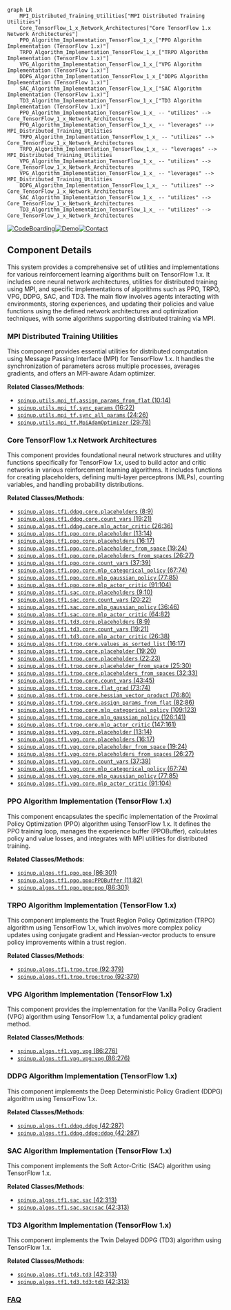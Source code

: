 ```mermaid
graph LR
    MPI_Distributed_Training_Utilities["MPI Distributed Training Utilities"]
    Core_TensorFlow_1_x_Network_Architectures["Core TensorFlow 1.x Network Architectures"]
    PPO_Algorithm_Implementation_TensorFlow_1_x_["PPO Algorithm Implementation (TensorFlow 1.x)"]
    TRPO_Algorithm_Implementation_TensorFlow_1_x_["TRPO Algorithm Implementation (TensorFlow 1.x)"]
    VPG_Algorithm_Implementation_TensorFlow_1_x_["VPG Algorithm Implementation (TensorFlow 1.x)"]
    DDPG_Algorithm_Implementation_TensorFlow_1_x_["DDPG Algorithm Implementation (TensorFlow 1.x)"]
    SAC_Algorithm_Implementation_TensorFlow_1_x_["SAC Algorithm Implementation (TensorFlow 1.x)"]
    TD3_Algorithm_Implementation_TensorFlow_1_x_["TD3 Algorithm Implementation (TensorFlow 1.x)"]
    PPO_Algorithm_Implementation_TensorFlow_1_x_ -- "utilizes" --> Core_TensorFlow_1_x_Network_Architectures
    PPO_Algorithm_Implementation_TensorFlow_1_x_ -- "leverages" --> MPI_Distributed_Training_Utilities
    TRPO_Algorithm_Implementation_TensorFlow_1_x_ -- "utilizes" --> Core_TensorFlow_1_x_Network_Architectures
    TRPO_Algorithm_Implementation_TensorFlow_1_x_ -- "leverages" --> MPI_Distributed_Training_Utilities
    VPG_Algorithm_Implementation_TensorFlow_1_x_ -- "utilizes" --> Core_TensorFlow_1_x_Network_Architectures
    VPG_Algorithm_Implementation_TensorFlow_1_x_ -- "leverages" --> MPI_Distributed_Training_Utilities
    DDPG_Algorithm_Implementation_TensorFlow_1_x_ -- "utilizes" --> Core_TensorFlow_1_x_Network_Architectures
    SAC_Algorithm_Implementation_TensorFlow_1_x_ -- "utilizes" --> Core_TensorFlow_1_x_Network_Architectures
    TD3_Algorithm_Implementation_TensorFlow_1_x_ -- "utilizes" --> Core_TensorFlow_1_x_Network_Architectures
```
[![CodeBoarding](https://img.shields.io/badge/Generated%20by-CodeBoarding-9cf?style=flat-square)](https://github.com/CodeBoarding/GeneratedOnBoardings)[![Demo](https://img.shields.io/badge/Try%20our-Demo-blue?style=flat-square)](https://www.codeboarding.org/demo)[![Contact](https://img.shields.io/badge/Contact%20us%20-%20contact@codeboarding.org-lightgrey?style=flat-square)](mailto:contact@codeboarding.org)

## Component Details

This system provides a comprehensive set of utilities and implementations for various reinforcement learning algorithms built on TensorFlow 1.x. It includes core neural network architectures, utilities for distributed training using MPI, and specific implementations of algorithms such as PPO, TRPO, VPG, DDPG, SAC, and TD3. The main flow involves agents interacting with environments, storing experiences, and updating their policies and value functions using the defined network architectures and optimization techniques, with some algorithms supporting distributed training via MPI.

### MPI Distributed Training Utilities
This component provides essential utilities for distributed computation using Message Passing Interface (MPI) for TensorFlow 1.x. It handles the synchronization of parameters across multiple processes, averages gradients, and offers an MPI-aware Adam optimizer.


**Related Classes/Methods**:

- <a href="https://github.com/openai/spinningup/blob/master/spinup/utils/mpi_tf.py#L10-L14" target="_blank" rel="noopener noreferrer">`spinup.utils.mpi_tf.assign_params_from_flat` (10:14)</a>
- <a href="https://github.com/openai/spinningup/blob/master/spinup/utils/mpi_tf.py#L16-L22" target="_blank" rel="noopener noreferrer">`spinup.utils.mpi_tf.sync_params` (16:22)</a>
- <a href="https://github.com/openai/spinningup/blob/master/spinup/utils/mpi_tf.py#L24-L26" target="_blank" rel="noopener noreferrer">`spinup.utils.mpi_tf.sync_all_params` (24:26)</a>
- <a href="https://github.com/openai/spinningup/blob/master/spinup/utils/mpi_tf.py#L29-L78" target="_blank" rel="noopener noreferrer">`spinup.utils.mpi_tf.MpiAdamOptimizer` (29:78)</a>


### Core TensorFlow 1.x Network Architectures
This component provides foundational neural network structures and utility functions specifically for TensorFlow 1.x, used to build actor and critic networks in various reinforcement learning algorithms. It includes functions for creating placeholders, defining multi-layer perceptrons (MLPs), counting variables, and handling probability distributions.


**Related Classes/Methods**:

- <a href="https://github.com/openai/spinningup/blob/master/spinup/algos/tf1/ddpg/core.py#L8-L9" target="_blank" rel="noopener noreferrer">`spinup.algos.tf1.ddpg.core.placeholders` (8:9)</a>
- <a href="https://github.com/openai/spinningup/blob/master/spinup/algos/tf1/ddpg/core.py#L19-L21" target="_blank" rel="noopener noreferrer">`spinup.algos.tf1.ddpg.core.count_vars` (19:21)</a>
- <a href="https://github.com/openai/spinningup/blob/master/spinup/algos/tf1/ddpg/core.py#L26-L36" target="_blank" rel="noopener noreferrer">`spinup.algos.tf1.ddpg.core.mlp_actor_critic` (26:36)</a>
- <a href="https://github.com/openai/spinningup/blob/master/spinup/algos/tf1/ppo/core.py#L13-L14" target="_blank" rel="noopener noreferrer">`spinup.algos.tf1.ppo.core.placeholder` (13:14)</a>
- <a href="https://github.com/openai/spinningup/blob/master/spinup/algos/tf1/ppo/core.py#L16-L17" target="_blank" rel="noopener noreferrer">`spinup.algos.tf1.ppo.core.placeholders` (16:17)</a>
- <a href="https://github.com/openai/spinningup/blob/master/spinup/algos/tf1/ppo/core.py#L19-L24" target="_blank" rel="noopener noreferrer">`spinup.algos.tf1.ppo.core.placeholder_from_space` (19:24)</a>
- <a href="https://github.com/openai/spinningup/blob/master/spinup/algos/tf1/ppo/core.py#L26-L27" target="_blank" rel="noopener noreferrer">`spinup.algos.tf1.ppo.core.placeholders_from_spaces` (26:27)</a>
- <a href="https://github.com/openai/spinningup/blob/master/spinup/algos/tf1/ppo/core.py#L37-L39" target="_blank" rel="noopener noreferrer">`spinup.algos.tf1.ppo.core.count_vars` (37:39)</a>
- <a href="https://github.com/openai/spinningup/blob/master/spinup/algos/tf1/ppo/core.py#L67-L74" target="_blank" rel="noopener noreferrer">`spinup.algos.tf1.ppo.core.mlp_categorical_policy` (67:74)</a>
- <a href="https://github.com/openai/spinningup/blob/master/spinup/algos/tf1/ppo/core.py#L77-L85" target="_blank" rel="noopener noreferrer">`spinup.algos.tf1.ppo.core.mlp_gaussian_policy` (77:85)</a>
- <a href="https://github.com/openai/spinningup/blob/master/spinup/algos/tf1/ppo/core.py#L91-L104" target="_blank" rel="noopener noreferrer">`spinup.algos.tf1.ppo.core.mlp_actor_critic` (91:104)</a>
- <a href="https://github.com/openai/spinningup/blob/master/spinup/algos/tf1/sac/core.py#L9-L10" target="_blank" rel="noopener noreferrer">`spinup.algos.tf1.sac.core.placeholders` (9:10)</a>
- <a href="https://github.com/openai/spinningup/blob/master/spinup/algos/tf1/sac/core.py#L20-L22" target="_blank" rel="noopener noreferrer">`spinup.algos.tf1.sac.core.count_vars` (20:22)</a>
- <a href="https://github.com/openai/spinningup/blob/master/spinup/algos/tf1/sac/core.py#L36-L46" target="_blank" rel="noopener noreferrer">`spinup.algos.tf1.sac.core.mlp_gaussian_policy` (36:46)</a>
- <a href="https://github.com/openai/spinningup/blob/master/spinup/algos/tf1/sac/core.py#L64-L82" target="_blank" rel="noopener noreferrer">`spinup.algos.tf1.sac.core.mlp_actor_critic` (64:82)</a>
- <a href="https://github.com/openai/spinningup/blob/master/spinup/algos/tf1/td3/core.py#L8-L9" target="_blank" rel="noopener noreferrer">`spinup.algos.tf1.td3.core.placeholders` (8:9)</a>
- <a href="https://github.com/openai/spinningup/blob/master/spinup/algos/tf1/td3/core.py#L19-L21" target="_blank" rel="noopener noreferrer">`spinup.algos.tf1.td3.core.count_vars` (19:21)</a>
- <a href="https://github.com/openai/spinningup/blob/master/spinup/algos/tf1/td3/core.py#L26-L38" target="_blank" rel="noopener noreferrer">`spinup.algos.tf1.td3.core.mlp_actor_critic` (26:38)</a>
- <a href="https://github.com/openai/spinningup/blob/master/spinup/algos/tf1/trpo/core.py#L16-L17" target="_blank" rel="noopener noreferrer">`spinup.algos.tf1.trpo.core.values_as_sorted_list` (16:17)</a>
- <a href="https://github.com/openai/spinningup/blob/master/spinup/algos/tf1/trpo/core.py#L19-L20" target="_blank" rel="noopener noreferrer">`spinup.algos.tf1.trpo.core.placeholder` (19:20)</a>
- <a href="https://github.com/openai/spinningup/blob/master/spinup/algos/tf1/trpo/core.py#L22-L23" target="_blank" rel="noopener noreferrer">`spinup.algos.tf1.trpo.core.placeholders` (22:23)</a>
- <a href="https://github.com/openai/spinningup/blob/master/spinup/algos/tf1/trpo/core.py#L25-L30" target="_blank" rel="noopener noreferrer">`spinup.algos.tf1.trpo.core.placeholder_from_space` (25:30)</a>
- <a href="https://github.com/openai/spinningup/blob/master/spinup/algos/tf1/trpo/core.py#L32-L33" target="_blank" rel="noopener noreferrer">`spinup.algos.tf1.trpo.core.placeholders_from_spaces` (32:33)</a>
- <a href="https://github.com/openai/spinningup/blob/master/spinup/algos/tf1/trpo/core.py#L43-L45" target="_blank" rel="noopener noreferrer">`spinup.algos.tf1.trpo.core.count_vars` (43:45)</a>
- <a href="https://github.com/openai/spinningup/blob/master/spinup/algos/tf1/trpo/core.py#L73-L74" target="_blank" rel="noopener noreferrer">`spinup.algos.tf1.trpo.core.flat_grad` (73:74)</a>
- <a href="https://github.com/openai/spinningup/blob/master/spinup/algos/tf1/trpo/core.py#L76-L80" target="_blank" rel="noopener noreferrer">`spinup.algos.tf1.trpo.core.hessian_vector_product` (76:80)</a>
- <a href="https://github.com/openai/spinningup/blob/master/spinup/algos/tf1/trpo/core.py#L82-L86" target="_blank" rel="noopener noreferrer">`spinup.algos.tf1.trpo.core.assign_params_from_flat` (82:86)</a>
- <a href="https://github.com/openai/spinningup/blob/master/spinup/algos/tf1/trpo/core.py#L109-L123" target="_blank" rel="noopener noreferrer">`spinup.algos.tf1.trpo.core.mlp_categorical_policy` (109:123)</a>
- <a href="https://github.com/openai/spinningup/blob/master/spinup/algos/tf1/trpo/core.py#L126-L141" target="_blank" rel="noopener noreferrer">`spinup.algos.tf1.trpo.core.mlp_gaussian_policy` (126:141)</a>
- <a href="https://github.com/openai/spinningup/blob/master/spinup/algos/tf1/trpo/core.py#L147-L161" target="_blank" rel="noopener noreferrer">`spinup.algos.tf1.trpo.core.mlp_actor_critic` (147:161)</a>
- <a href="https://github.com/openai/spinningup/blob/master/spinup/algos/tf1/vpg/core.py#L13-L14" target="_blank" rel="noopener noreferrer">`spinup.algos.tf1.vpg.core.placeholder` (13:14)</a>
- <a href="https://github.com/openai/spinningup/blob/master/spinup/algos/tf1/vpg/core.py#L16-L17" target="_blank" rel="noopener noreferrer">`spinup.algos.tf1.vpg.core.placeholders` (16:17)</a>
- <a href="https://github.com/openai/spinningup/blob/master/spinup/algos/tf1/vpg/core.py#L19-L24" target="_blank" rel="noopener noreferrer">`spinup.algos.tf1.vpg.core.placeholder_from_space` (19:24)</a>
- <a href="https://github.com/openai/spinningup/blob/master/spinup/algos/tf1/vpg/core.py#L26-L27" target="_blank" rel="noopener noreferrer">`spinup.algos.tf1.vpg.core.placeholders_from_spaces` (26:27)</a>
- <a href="https://github.com/openai/spinningup/blob/master/spinup/algos/tf1/vpg/core.py#L37-L39" target="_blank" rel="noopener noreferrer">`spinup.algos.tf1.vpg.core.count_vars` (37:39)</a>
- <a href="https://github.com/openai/spinningup/blob/master/spinup/algos/tf1/vpg/core.py#L67-L74" target="_blank" rel="noopener noreferrer">`spinup.algos.tf1.vpg.core.mlp_categorical_policy` (67:74)</a>
- <a href="https://github.com/openai/spinningup/blob/master/spinup/algos/tf1/vpg/core.py#L77-L85" target="_blank" rel="noopener noreferrer">`spinup.algos.tf1.vpg.core.mlp_gaussian_policy` (77:85)</a>
- <a href="https://github.com/openai/spinningup/blob/master/spinup/algos/tf1/vpg/core.py#L91-L104" target="_blank" rel="noopener noreferrer">`spinup.algos.tf1.vpg.core.mlp_actor_critic` (91:104)</a>


### PPO Algorithm Implementation (TensorFlow 1.x)
This component encapsulates the specific implementation of the Proximal Policy Optimization (PPO) algorithm using TensorFlow 1.x. It defines the PPO training loop, manages the experience buffer (PPOBuffer), calculates policy and value losses, and integrates with MPI utilities for distributed training.


**Related Classes/Methods**:

- <a href="https://github.com/openai/spinningup/blob/master/spinup/algos/tf1/ppo/ppo.py#L86-L301" target="_blank" rel="noopener noreferrer">`spinup.algos.tf1.ppo.ppo` (86:301)</a>
- <a href="https://github.com/openai/spinningup/blob/master/spinup/algos/tf1/ppo/ppo.py#L11-L82" target="_blank" rel="noopener noreferrer">`spinup.algos.tf1.ppo.ppo:PPOBuffer` (11:82)</a>
- <a href="https://github.com/openai/spinningup/blob/master/spinup/algos/tf1/ppo/ppo.py#L86-L301" target="_blank" rel="noopener noreferrer">`spinup.algos.tf1.ppo.ppo:ppo` (86:301)</a>


### TRPO Algorithm Implementation (TensorFlow 1.x)
This component implements the Trust Region Policy Optimization (TRPO) algorithm using TensorFlow 1.x, which involves more complex policy updates using conjugate gradient and Hessian-vector products to ensure policy improvements within a trust region.


**Related Classes/Methods**:

- <a href="https://github.com/openai/spinningup/blob/master/spinup/algos/tf1/trpo/trpo.py#L92-L379" target="_blank" rel="noopener noreferrer">`spinup.algos.tf1.trpo.trpo` (92:379)</a>
- <a href="https://github.com/openai/spinningup/blob/master/spinup/algos/tf1/trpo/trpo.py#L92-L379" target="_blank" rel="noopener noreferrer">`spinup.algos.tf1.trpo.trpo:trpo` (92:379)</a>


### VPG Algorithm Implementation (TensorFlow 1.x)
This component provides the implementation for the Vanilla Policy Gradient (VPG) algorithm using TensorFlow 1.x, a fundamental policy gradient method.


**Related Classes/Methods**:

- <a href="https://github.com/openai/spinningup/blob/master/spinup/algos/tf1/vpg/vpg.py#L86-L276" target="_blank" rel="noopener noreferrer">`spinup.algos.tf1.vpg.vpg` (86:276)</a>
- <a href="https://github.com/openai/spinningup/blob/master/spinup/algos/tf1/vpg/vpg.py#L86-L276" target="_blank" rel="noopener noreferrer">`spinup.algos.tf1.vpg.vpg:vpg` (86:276)</a>


### DDPG Algorithm Implementation (TensorFlow 1.x)
This component implements the Deep Deterministic Policy Gradient (DDPG) algorithm using TensorFlow 1.x.


**Related Classes/Methods**:

- <a href="https://github.com/openai/spinningup/blob/master/spinup/algos/tf1/ddpg/ddpg.py#L42-L287" target="_blank" rel="noopener noreferrer">`spinup.algos.tf1.ddpg.ddpg` (42:287)</a>
- <a href="https://github.com/openai/spinningup/blob/master/spinup/algos/tf1/ddpg/ddpg.py#L42-L287" target="_blank" rel="noopener noreferrer">`spinup.algos.tf1.ddpg.ddpg:ddpg` (42:287)</a>


### SAC Algorithm Implementation (TensorFlow 1.x)
This component implements the Soft Actor-Critic (SAC) algorithm using TensorFlow 1.x.


**Related Classes/Methods**:

- <a href="https://github.com/openai/spinningup/blob/master/spinup/algos/tf1/sac/sac.py#L42-L313" target="_blank" rel="noopener noreferrer">`spinup.algos.tf1.sac.sac` (42:313)</a>
- <a href="https://github.com/openai/spinningup/blob/master/spinup/algos/tf1/sac/sac.py#L42-L313" target="_blank" rel="noopener noreferrer">`spinup.algos.tf1.sac.sac:sac` (42:313)</a>


### TD3 Algorithm Implementation (TensorFlow 1.x)
This component implements the Twin Delayed DDPG (TD3) algorithm using TensorFlow 1.x.


**Related Classes/Methods**:

- <a href="https://github.com/openai/spinningup/blob/master/spinup/algos/tf1/td3/td3.py#L42-L313" target="_blank" rel="noopener noreferrer">`spinup.algos.tf1.td3.td3` (42:313)</a>
- <a href="https://github.com/openai/spinningup/blob/master/spinup/algos/tf1/td3/td3.py#L42-L313" target="_blank" rel="noopener noreferrer">`spinup.algos.tf1.td3.td3:td3` (42:313)</a>




### [FAQ](https://github.com/CodeBoarding/GeneratedOnBoardings/tree/main?tab=readme-ov-file#faq)